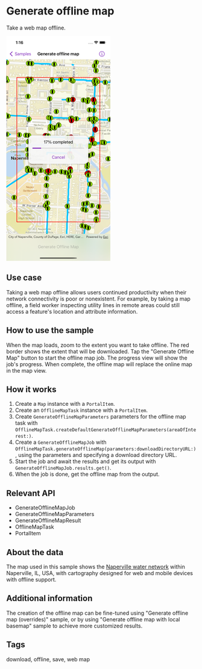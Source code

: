 # Generate offline map

Take a web map offline.

![Screenshot of generate offline map sample](generate-offline-map.png)

## Use case

Taking a web map offline allows users continued productivity when their network connectivity is poor or nonexistent. For example, by taking a map offline, a field worker inspecting utility lines in remote areas could still access a feature's location and attribute information.

## How to use the sample

When the map loads, zoom to the extent you want to take offline. The red border shows the extent that will be downloaded. Tap the "Generate Offline Map" button to start the offline map job. The progress view will show the job's progress. When complete, the offline map will replace the online map in the map view.

## How it works

1. Create a `Map` instance with a `PortalItem`.
2. Create an `OfflineMapTask` instance with a `PortalItem`.
3. Create `GenerateOfflineMapParameters` parameters for the offline map task with `OfflineMapTask.createDefaultGenerateOfflineMapParameters(areaOfInterest:)`.
4. Create a `GenerateOfflineMapJob` with `OfflineMapTask.generateOfflineMap(parameters:downloadDirectoryURL:)`, using the parameters and specifying a download directory URL.
5. Start the job and await the results and get its output with `GenerateOfflineMapJob.results.get()`.
6. When the job is done, get the offline map from the output.

## Relevant API

* GenerateOfflineMapJob
* GenerateOfflineMapParameters
* GenerateOfflineMapResult
* OfflineMapTask
* PortalItem

## About the data

The map used in this sample shows the [Naperville water network](https://arcgisruntime.maps.arcgis.com/home/item.html?id=acc027394bc84c2fb04d1ed317aac674) within Naperville, IL, USA, with cartography designed for web and mobile devices with offline support.

## Additional information

The creation of the offline map can be fine-tuned using "Generate offline map (overrides)" sample, or by using "Generate offline map with local basemap" sample to achieve more customized results.

## Tags

download, offline, save, web map